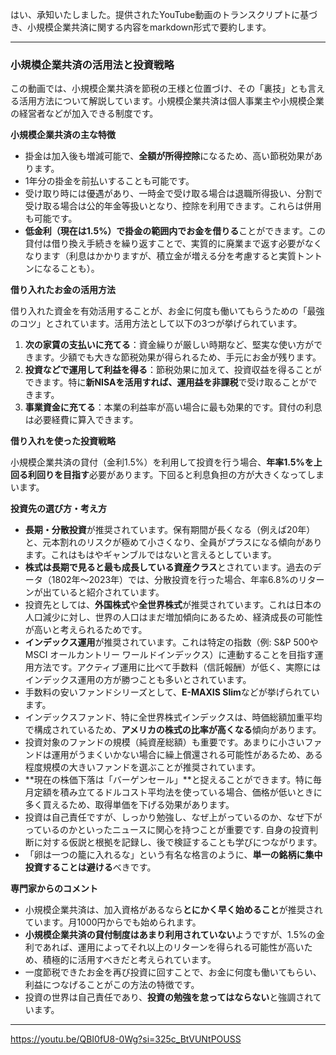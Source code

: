 はい、承知いたしました。提供されたYouTube動画のトランスクリプトに基づき、小規模企業共済に関する内容をmarkdown形式で要約します。

---

### 小規模企業共済の活用法と投資戦略

この動画では、小規模企業共済を節税の王様と位置づけ、その「裏技」とも言える活用方法について解説しています。小規模企業共済は個人事業主や小規模企業の経営者などが加入できる制度です。

**小規模企業共済の主な特徴**

- 掛金は加入後も増減可能で、**全額が所得控除**になるため、高い節税効果があります。
- 1年分の掛金を前払いすることも可能です。
- 受け取り時には優遇があり、一時金で受け取る場合は退職所得扱い、分割で受け取る場合は公的年金等扱いとなり、控除を利用できます。これらは併用も可能です。
- **低金利（現在は1.5%）で掛金の範囲内でお金を借りる**ことができます。この貸付は借り換え手続きを繰り返すことで、実質的に廃業まで返す必要がなくなります（利息はかかりますが、積立金が増える分を考慮すると実質トントンになることも）。

**借り入れたお金の活用方法**

借り入れた資金を有効活用することが、お金に何度も働いてもらうための「最強のコツ」とされています。活用方法として以下の3つが挙げられています。

1. **次の家賃の支払いに充てる**：資金繰りが厳しい時期など、堅実な使い方ができます。少額でも大きな節税効果が得られるため、手元にお金が残ります。
2. **投資などで運用して利益を得る**：節税効果に加えて、投資収益を得ることができます。特に**新NISAを活用すれば、運用益を非課税**で受け取ることができます。
3. **事業資金に充てる**：本業の利益率が高い場合に最も効果的です。貸付の利息は必要経費に算入できます。

**借り入れを使った投資戦略**

小規模企業共済の貸付（金利1.5%）を利用して投資を行う場合、**年率1.5%を上回る利回りを目指す**必要があります。下回ると利息負担の方が大きくなってしまいます。

**投資先の選び方・考え方**

- **長期・分散投資**が推奨されています。保有期間が長くなる（例えば20年）と、元本割れのリスクが極めて小さくなり、全員がプラスになる傾向があります。これはもはやギャンブルではないと言えるとしています。
- **株式は長期で見ると最も成長している資産クラス**とされています。過去のデータ（1802年～2023年）では、分散投資を行った場合、年率6.8%のリターンが出ていると紹介されています。
- 投資先としては、**外国株式**や**全世界株式**が推奨されています。これは日本の人口減少に対し、世界の人口はまだ増加傾向にあるため、経済成長の可能性が高いと考えられるためです。
- **インデックス運用**が推奨されています。これは特定の指数（例: S&P 500やMSCI オールカントリー ワールドインデックス）に連動することを目指す運用方法です。アクティブ運用に比べて手数料（信託報酬）が低く、実際にはインデックス運用の方が勝つことも多いとされています。
- 手数料の安いファンドシリーズとして、**E-MAXIS Slim**などが挙げられています。
- インデックスファンド、特に全世界株式インデックスは、時価総額加重平均で構成されているため、**アメリカの株式の比率が高くなる**傾向があります。
- 投資対象のファンドの規模（純資産総額）も重要です。あまりに小さいファンドは運用がうまくいかない場合に繰上償還される可能性があるため、ある程度規模の大きいファンドを選ぶことが推奨されています。
- **現在の株価下落は「バーゲンセール」**と捉えることができます。特に毎月定額を積み立てるドルコスト平均法を使っている場合、価格が低いときに多く買えるため、取得単価を下げる効果があります。
- 投資は自己責任ですが、しっかり勉強し、なぜ上がっているのか、なぜ下がっているのかといったニュースに関心を持つことが重要です. 自身の投資判断に対する仮説と根拠を記録し、後で検証することも学びにつながります。
- 「卵は一つの籠に入れるな」という有名な格言のように、**単一の銘柄に集中投資することは避ける**べきです。

**専門家からのコメント**

- 小規模企業共済は、加入資格があるなら**とにかく早く始めること**が推奨されています。月1000円からでも始められます。
- **小規模企業共済の貸付制度はあまり利用されていない**ようですが、1.5%の金利であれば、運用によってそれ以上のリターンを得られる可能性が高いため、積極的に活用すべきだと考えられています。
- 一度節税できたお金を再び投資に回すことで、お金に何度も働いてもらい、利益につなげることがこの方法の特徴です。
- 投資の世界は自己責任であり、**投資の勉強を怠ってはならない**と強調されています。

---

https://youtu.be/QBI0fU8-0Wg?si=325c_BtVUNtPOUSS